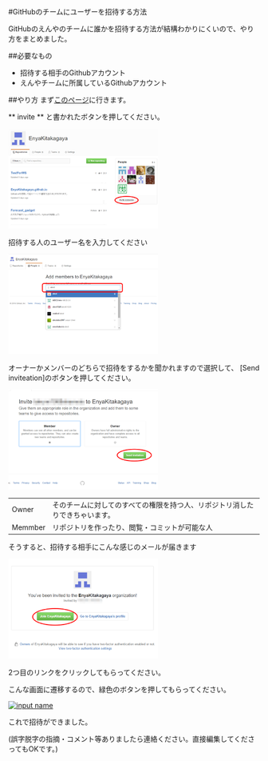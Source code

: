 #GitHubのチームにユーザーを招待する方法

GitHubのえんやのチームに誰かを招待する方法が結構わかりにくいので、やり方をまとめました。


##必要なもの
- 招待する相手のGithubアカウント
- えんやチームに所属しているGithubアカウント

##やり方
まず[このページ](https://github.com/EnyaKitakagaya)に行きます。

 ** invite ** と書かれたボタンを押してください。

[ ![invite](imgs_how2invite/1.png)](imgs_how2invite/origin/1.png)

招待する人のユーザー名を入力してください

[ ![input name ](imgs_how2invite/2.png)](imgs_how2invite/origin/2.png)

オーナーかメンバーのどちらで招待をするかを聞かれますので選択して、
[Send inviteation]のボタンを押してください。

[ ![input name ](imgs_how2invite/3.png)](imgs_how2invite/origin/3.png)

|  |  |
| ------ | ------ |
| Owner | そのチームに対してのすべての権限を持つ人、リポジトリ消したりできちゃいます。|
| Memmber | リポジトリを作ったり、閲覧・コミットが可能な人 |

そうすると、招待する相手にこんな感じのメールが届きます

[ ![input name ](imgs_how2invite/5.png)](imgs_how2invite/origin/5.png)

2つ目のリンクをクリックしてもらってください。

こんな画面に遷移するので、緑色のボタンを押してもらってください。

[ ![input name ](imgs_how2invite5.png)](imgs_how2invite/origin/5.png)

これで招待ができました。




(誤字脱字の指摘・コメント等ありましたら連絡ください。直接編集してくださってもOKです。)
